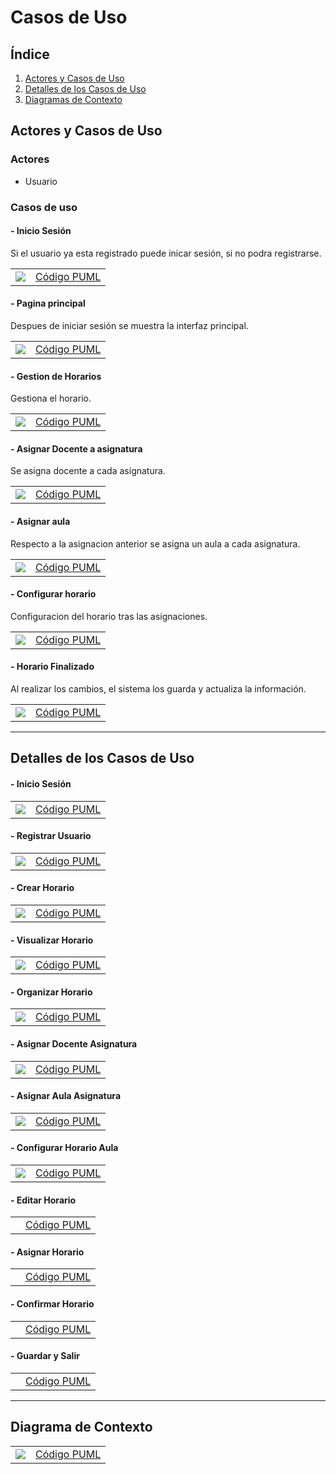 # Casos de Uso

## Índice

1. [Actores y Casos de Uso](#actores-y-casos-de-uso)
2. [Detalles de los Casos de Uso](#detalles-de-los-casos-de-uso)
3. [Diagramas de Contexto](#diagrama-de-contexto)

## Actores y Casos de Uso

### Actores

- Usuario

### Casos de uso

#### - Inicio Sesión

Si el usuario ya esta registrado puede inicar sesión, si no podra registrarse.

|                                               |                                                 |
| --------------------------------------------- | ----------------------------------------------- |
| ![](https://github.com/hugofresno20/23-24-IdSw1-SDR/blob/main/imagenes/Casos%20de%20Uso/CasoInicio.svg) | [Código PUML](https://github.com/hugofresno20/23-24-IdSw1-SDR/blob/main/Casos%20de%20Uso/CasoInicio.puml) |

#### - Pagina principal

Despues de iniciar sesión se muestra la interfaz principal.

|                                                        |                                                          |
| ------------------------------------------------------ | -------------------------------------------------------- |
| ![](https://github.com/hugofresno20/23-24-IdSw1-SDR/blob/main/imagenes/Casos%20de%20Uso/CasoPaginaPrincipal.svg) | [Código PUML](https://github.com/hugofresno20/23-24-IdSw1-SDR/blob/main/Casos%20de%20Uso/CasoPaginaPrincipal.puml) |

#### - Gestion de Horarios

Gestiona el horario.

|                                                       |                                                         |
| ----------------------------------------------------- | ------------------------------------------------------- |
| ![](https://github.com/hugofresno20/23-24-IdSw1-SDR/blob/main/imagenes/Casos%20de%20Uso/CasoGestionHorario.svg) | [Código PUML](https://github.com/hugofresno20/23-24-IdSw1-SDR/blob/main/Casos%20de%20Uso/DetalleGestionarHorario.puml) |

#### - Asignar Docente a asignatura

Se asigna docente a cada asignatura.

|                                                                  |                                                                    |
| ---------------------------------------------------------------- | ------------------------------------------------------------------ |
| ![](https://github.com/hugofresno20/23-24-IdSw1-SDR/blob/main/imagenes/Casos%20de%20Uso/CasoAsignarDocenteAsignatura.svg) | [Código PUML](https://github.com/hugofresno20/23-24-IdSw1-SDR/blob/main/Casos%20de%20Uso/CasoAsignarDocenteAsignatura.puml) |

#### - Asignar aula

Respecto a la asignacion anterior se asigna un aula a cada asignatura.

|                                                  |                                                    |
| ------------------------------------------------ | -------------------------------------------------- |
| ![](https://github.com/hugofresno20/23-24-IdSw1-SDR/blob/main/imagenes/Casos%20de%20Uso/CasoAsignarAula.svg) | [Código PUML](https://github.com/hugofresno20/23-24-IdSw1-SDR/blob/main/Casos%20de%20Uso/CasoAsignarAula.puml) |

#### - Configurar horario

Configuracion del horario tras las asignaciones.

|                                                |                                                  |
| ---------------------------------------------- | ------------------------------------------------ |
| ![](https://github.com/hugofresno20/23-24-IdSw1-SDR/blob/main/imagenes/Casos%20de%20Uso/CasoConfiguracionHorario.svg) | [Código PUML](https://github.com/hugofresno20/23-24-IdSw1-SDR/blob/main/Casos%20de%20Uso/CasoConfiguracionHorario.puml) |

#### - Horario Finalizado

Al realizar los cambios, el sistema los guarda y actualiza la información.

|                                            |                                              |
| ------------------------------------------ | -------------------------------------------- |
| ![](https://github.com/hugofresno20/23-24-IdSw1-SDR/blob/main/imagenes/Casos%20de%20Uso/CasoHorarioFinalizado.svg) | [Código PUML](https://github.com/hugofresno20/23-24-IdSw1-SDR/blob/main/Casos%20de%20Uso/CasoHorarioFinalizado.puml) |


---

## Detalles de los Casos de Uso

#### - Inicio Sesión

|                                                                        |                                                                          |
| ---------------------------------------------------------------------- | ------------------------------------------------------------------------ |
| ![](https://github.com/hugofresno20/23-24-IdSw1-SDR/blob/main/imagenes/Casos%20de%20Uso/DetalleInicioSesion.svg) | [Código PUML](https://github.com/hugofresno20/23-24-IdSw1-SDR/blob/main/Casos%20de%20Uso/DetalleInicioSesion.puml) |

#### - Registrar Usuario

|                                                                        |                                                                          |
| ---------------------------------------------------------------------- | ------------------------------------------------------------------------ |
| ![](https://github.com/hugofresno20/23-24-IdSw1-SDR/blob/main/imagenes/Casos%20de%20Uso/DestalleRegistroUsuario.svg) | [Código PUML](https://github.com/hugofresno20/23-24-IdSw1-SDR/blob/main/Casos%20de%20Uso/DetalleRegiatroUsuario.puml) |

#### - Crear Horario

|                                                                        |                                                                          |
| ---------------------------------------------------------------------- | ------------------------------------------------------------------------ |
| ![](https://github.com/hugofresno20/23-24-IdSw1-SDR/blob/main/imagenes/Casos%20de%20Uso/DetalleCrearNuevoHorario.svg) | [Código PUML](https://github.com/hugofresno20/23-24-IdSw1-SDR/blob/main/Casos%20de%20Uso/DetallaCrearNuevoHorario.puml) |

#### - Visualizar Horario

|                                                                        |                                                                          |
| ---------------------------------------------------------------------- | ------------------------------------------------------------------------ |
| ![](https://github.com/hugofresno20/23-24-IdSw1-SDR/blob/main/imagenes/Casos%20de%20Uso/DetalleVisualizarHorario.svg) | [Código PUML](https://github.com/hugofresno20/23-24-IdSw1-SDR/blob/main/Casos%20de%20Uso/DetalleVisualizarHorarios.puml) |

#### - Organizar Horario

|                                                                        |                                                                          |
| ---------------------------------------------------------------------- | ------------------------------------------------------------------------ |
| ![](https://github.com/hugofresno20/23-24-IdSw1-SDR/blob/main/imagenes/Casos%20de%20Uso/DetalleOrganizarHorarios.svg) | [Código PUML](https://github.com/hugofresno20/23-24-IdSw1-SDR/blob/main/Casos%20de%20Uso/DetalleOrganizarHorarios.puml) |

#### - Asignar Docente Asignatura

|                                                                        |                                                                          |
| ---------------------------------------------------------------------- | ------------------------------------------------------------------------ |
| ![](https://github.com/hugofresno20/23-24-IdSw1-SDR/blob/main/imagenes/Casos%20de%20Uso/DetalleGestionarHorario.svg) | [Código PUML](https://github.com/hugofresno20/23-24-IdSw1-SDR/blob/main/Casos%20de%20Uso/DetalleGestionarHorario.puml) |

#### - Asignar Aula Asignatura

|                                                                        |                                                                        |
| ---------------------------------------------------------------------- | ------------------------------------------------------------------------ |
| ![](https://github.com/hugofresno20/23-24-IdSw1-SDR/blob/main/imagenes/Casos%20de%20Uso/DetalleAsignarDocenteAsignatura.svg) | [Código PUML](https://github.com/hugofresno20/23-24-IdSw1-SDR/blob/main/Casos%20de%20Uso/DetalleAsignarDocenteAsignatura.puml  ) |

#### - Configurar Horario Aula

|                                                                        |                                                                          |
| ---------------------------------------------------------------------- | ------------------------------------------------------------------------ |
| ![](https://github.com/hugofresno20/23-24-IdSw1-SDR/blob/main/imagenes/Casos%20de%20Uso/DetalleAsignarAula.svg) | [Código PUML](https://github.com/hugofresno20/23-24-IdSw1-SDR/blob/main/Casos%20de%20Uso/DetalleAsignarAula.puml) |

#### - Editar Horario

|                                                                        |                                                                          |
| ---------------------------------------------------------------------- | ------------------------------------------------------------------------ |
| ![]() | [Código PUML]() |

#### - Asignar Horario

|                                                                        |                                                                          |
| ---------------------------------------------------------------------- | ------------------------------------------------------------------------ |
| ![]() | [Código PUML]() |

#### - Confirmar Horario

|                                                                        |                                                                          |
| ---------------------------------------------------------------------- | ------------------------------------------------------------------------ |
| ![]() | [Código PUML]() |

#### - Guardar y Salir

|                                                                        |                                                                          |
| ---------------------------------------------------------------------- | ------------------------------------------------------------------------ |
| ![]() | [Código PUML]() |



---

## Diagrama de Contexto

|                                                    |                                                    |
| -------------------------------------------------- | -------------------------------------------------- |
| ![](https://github.com/hugofresno20/23-24-IdSw1-SDR/blob/main/imagenes/Casos%20de%20Uso/DiagramaContexto.svg) | [Código PUML](https://github.com/hugofresno20/23-24-IdSw1-SDR/blob/main/Casos%20de%20Uso/DiagramaContexto.puml) |